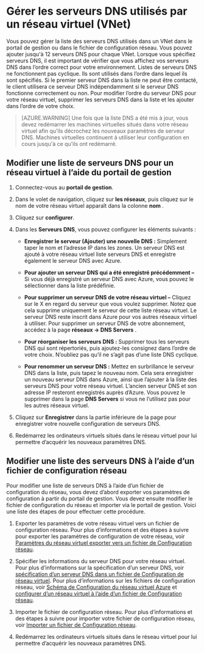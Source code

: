 <properties 
   pageTitle="Gérer les serveurs DNS utilisés par un réseau virtuel (VNet)"
   description="Découvrez comment ajouter et supprimer des serveurs DNS dans un réseau virtuel (vnet)"
   services="virtual-network"
   documentationCenter="na"
   authors="jimdial"
   manager="carmonm"
   editor="tysonn" />
<tags 
   ms.service="virtual-network"
   ms.devlang="na"
   ms.topic="article"
   ms.tgt_pltfrm="na"
   ms.workload="infrastructure-services"
   ms.date="03/15/2016"
   ms.author="jdial" />

# <a name="manage-dns-servers-used-by-a-virtual-network-vnet"></a>Gérer les serveurs DNS utilisés par un réseau virtuel (VNet)

Vous pouvez gérer la liste des serveurs DNS utilisés dans un VNet dans le portail de gestion ou dans le fichier de configuration réseau. Vous pouvez ajouter jusqu'à 12 serveurs DNS pour chaque VNet. Lorsque vous spécifiez serveurs DNS, il est important de vérifier que vous affichez vos serveurs DNS dans l’ordre correct pour votre environnement. Listes de serveurs DNS ne fonctionnent pas cyclique. Ils sont utilisés dans l’ordre dans lequel ils sont spécifiés. Si le premier serveur DNS dans la liste ne peut être contacté, le client utilisera ce serveur DNS indépendamment si le serveur DNS fonctionne correctement ou non. Pour modifier l’ordre du serveur DNS pour votre réseau virtuel, supprimer les serveurs DNS dans la liste et les ajouter dans l’ordre de votre choix.

>[AZURE.WARNING] Une fois que la liste DNS a été mis à jour, vous devez redémarrer les machines virtuelles situés dans votre réseau virtuel afin qu’ils décrochez les nouveaux paramètres de serveur DNS. Machines virtuelles continuent à utiliser leur configuration en cours jusqu'à ce qu’ils ont redémarré.

## <a name="edit-a-dns-server-list-for-a-virtual-network-using-the-management-portal"></a>Modifier une liste de serveurs DNS pour un réseau virtuel à l’aide du portail de gestion

1. Connectez-vous au **portail de gestion**.

1. Dans le volet de navigation, cliquez sur **les réseaux**, puis cliquez sur le nom de votre réseau virtuel apparaît dans la colonne **nom** .

1. Cliquez sur **configurer**.

1. Dans les **Serveurs DNS**, vous pouvez configurer les éléments suivants :

    - **Enregistrer le serveur (Ajouter) une nouvelle DNS :** Simplement taper le nom et l’adresse IP dans les zones. Un serveur DNS est ajouté à votre réseau virtuel liste serveurs DNS et enregistre également le serveur DNS avec Azure.

    - **Pour ajouter un serveur DNS qui a été enregistré précédemment –** Si vous déjà enregistré un serveur DNS avec Azure, vous pouvez le sélectionner dans la liste prédéfinie.

    - **Pour supprimer un serveur DNS de votre réseau virtuel –** Cliquez sur le X en regard du serveur que vous voulez supprimer. Notez que cela supprime uniquement le serveur de cette liste réseau virtuel. Le serveur DNS reste inscrit dans Azure pour vos autres réseaux virtuel à utiliser. Pour supprimer un serveur DNS de votre abonnement, accédez à la page **réseaux -> DNS Servers** .

    - **Pour réorganiser les serveurs DNS :** Supprimer tous les serveurs DNS qui sont répertoriés, puis ajoutez-les consignez dans l’ordre de votre choix. N’oubliez pas qu’il ne s’agit pas d’une liste DNS cyclique.

    - **Pour renommer un serveur DNS :** Mettez en surbrillance le serveur DNS dans la liste, puis tapez le nouveau nom. Cela sera enregistrer un nouveau serveur DNS dans Azure, ainsi que l’ajouter à la liste des serveurs DNS pour votre réseau virtuel. L’ancien serveur DNS et son adresse IP resteront enregistrés auprès d’Azure. Vous pouvez le supprimer dans la page **DNS Servers** si vous ne l’utilisez pas pour les autres réseaux virtuel.

1. Cliquez sur **Enregistrer** dans la partie inférieure de la page pour enregistrer votre nouvelle configuration de serveurs DNS.

1. Redémarrez les ordinateurs virtuels situés dans le réseau virtuel pour lui permettre d’acquérir les nouveaux paramètres DNS.

## <a name="edit-a-dns-server-list-using-a-network-configuration-file"></a>Modifier une liste des serveurs DNS à l’aide d’un fichier de configuration réseau

Pour modifier une liste de serveurs DNS à l’aide d’un fichier de configuration du réseau, vous devez d’abord exporter vos paramètres de configuration à partir du portail de gestion. Vous devez ensuite modifier le fichier de configuration du réseau et importer via le portail de gestion. Voici une liste des étapes de pour effectuer cette procédure.

1. Exporter les paramètres de votre réseau virtuel vers un fichier de configuration réseau. Pour plus d’informations et des étapes à suivre pour exporter les paramètres de configuration de votre réseau, voir [Paramètres du réseau virtuel exporter vers un fichier de Configuration réseau](virtual-networks-using-network-configuration-file.md).

1. Spécifier les informations du serveur DNS pour votre réseau virtuel. Pour plus d’informations sur la spécification d’un serveur DNS, voir [spécification d’un serveur DNS dans un fichier de Configuration de réseau virtuel](virtual-networks-specifying-a-dns-settings-in-a-virtual-network-configuration-file.md). Pour plus d’informations sur les fichiers de configuration réseau, voir [Schéma de Configuration du réseau virtuel Azure](https://msdn.microsoft.com/library/azure/jj157100.aspx) et [configurer d’un réseau virtuel à l’aide d’un fichier de Configuration réseau](virtual-networks-using-network-configuration-file.md).

1. Importer le fichier de configuration réseau. Pour plus d’informations et des étapes à suivre pour importer votre fichier de configuration réseau, voir [Importer un fichier de Configuration réseau](virtual-networks-using-network-configuration-file.md).

1. Redémarrez les ordinateurs virtuels situés dans le réseau virtuel pour lui permettre d’acquérir les nouveaux paramètres DNS.
